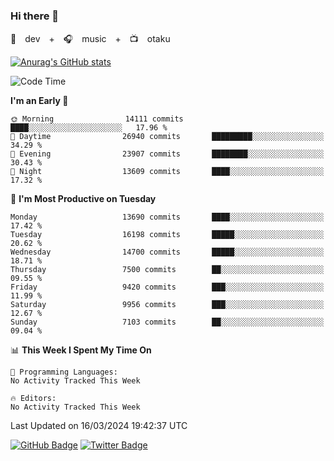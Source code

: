 ### Hi there 👋

🚀　dev　+　🎧　music　+　📺　otaku


[![Anurag's GitHub stats](https://github-readme-stats.vercel.app/api?username=koheitasaka&count_private=true&show_icons=true&theme=monokai)](https://github.com/koheitasaka/github-readme-stats)

<!--START_SECTION:waka-->
![Code Time](http://img.shields.io/badge/Code%20Time-1%2C161%20hrs%2023%20mins-blue)

**I'm an Early 🐤** 

```text
🌞 Morning                14111 commits       ████░░░░░░░░░░░░░░░░░░░░░   17.96 % 
🌆 Daytime                26940 commits       █████████░░░░░░░░░░░░░░░░   34.29 % 
🌃 Evening                23907 commits       ████████░░░░░░░░░░░░░░░░░   30.43 % 
🌙 Night                  13609 commits       ████░░░░░░░░░░░░░░░░░░░░░   17.32 % 
```
📅 **I'm Most Productive on Tuesday** 

```text
Monday                   13690 commits       ████░░░░░░░░░░░░░░░░░░░░░   17.42 % 
Tuesday                  16198 commits       █████░░░░░░░░░░░░░░░░░░░░   20.62 % 
Wednesday                14700 commits       █████░░░░░░░░░░░░░░░░░░░░   18.71 % 
Thursday                 7500 commits        ██░░░░░░░░░░░░░░░░░░░░░░░   09.55 % 
Friday                   9420 commits        ███░░░░░░░░░░░░░░░░░░░░░░   11.99 % 
Saturday                 9956 commits        ███░░░░░░░░░░░░░░░░░░░░░░   12.67 % 
Sunday                   7103 commits        ██░░░░░░░░░░░░░░░░░░░░░░░   09.04 % 
```


📊 **This Week I Spent My Time On** 

```text
💬 Programming Languages: 
No Activity Tracked This Week

🔥 Editors: 
No Activity Tracked This Week
```


 Last Updated on 16/03/2024 19:42:37 UTC
<!--END_SECTION:waka-->

[![GitHub Badge](https://img.shields.io/badge/GitHub-100000?style=for-the-badge&logo=github&logoColor=white)](https://github.com/koheitasaka)
[![Twitter Badge](https://img.shields.io/badge/Twitter-1DA1F2?style=for-the-badge&logo=twitter&logoColor=white)](https://twitter.com/sleep_asleep_)
